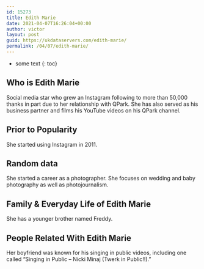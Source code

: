 ```yaml
---
id: 15273
title: Edith Marie
date: 2021-04-07T16:26:04+00:00
author: victor
layout: post
guid: https://ukdataservers.com/edith-marie/
permalink: /04/07/edith-marie/
---
```


* some text
{: toc}


## Who is Edith Marie



Social media star who grew an Instagram following to more than 50,000 thanks in part due to her relationship with QPark. She has also served as his business partner and films his YouTube videos on his QPark channel.

                
                
                
## Prior to Popularity



She started using Instagram in 2011.

                
                
                
## Random data



She started a career as a photographer. She focuses on wedding and baby photography as well as photojournalism.

                
                
                
## Family & Everyday Life of Edith Marie



She has a younger brother named Freddy.

                
                
                
## People Related With Edith Marie



Her boyfriend was known for his singing in public videos, including one called &#8220;Singing in Public &#8211; Nicki Minaj (Twerk in Public!!).&#8221;

                
              
            
          
          
          